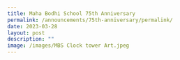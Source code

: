 ```yaml
---
title: Maha Bodhi School 75th Anniversary
permalink: /announcements/75th-anniversary/permalink/
date: 2023-03-28
layout: post
description: ""
image: /images/MBS Clock tower Art.jpeg
---
```


